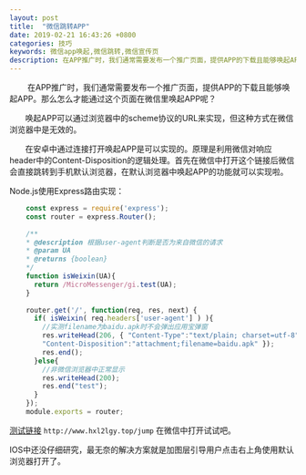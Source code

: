 ```yaml
---
layout: post
title:  "微信跳转APP"
date: 2019-02-21 16:43:26 +0800
categories: 技巧
keywords: 微信app唤起,微信跳转,微信宣传页
description: 在APP推广时，我们通常需要发布一个推广页面，提供APP的下载且能够唤起APP。那么怎么才能通过这个页面在微信里唤起APP呢？
---
```

&#160; &#160; &#160; &#160; 在APP推广时，我们通常需要发布一个推广页面，提供APP的下载且能够唤起APP。那么怎么才能通过这个页面在微信里唤起APP呢？  

<!--description-->
&#160; &#160; &#160; &#160;唤起APP可以通过浏览器中的scheme协议的URL来实现，但这种方式在微信浏览器中是无效的。  

&#160; &#160; &#160; &#160;在安卓中通过连接打开唤起APP是可以实现的。原理是利用微信对响应header中的Content-Disposition的逻辑处理。首先在微信中打开这个链接后微信会直接跳转到手机默认浏览器，在默认浏览器中唤起APP的功能就可以实现啦。 
 
Node.js使用Express路由实现：
```javascript
    const express = require('express');
    const router = express.Router();
    
    /**
    * @description 根据user-agent判断是否为来自微信的请求
    * @param UA
    * @returns {boolean}
    */
    function isWeixin(UA){
      return /MicroMessenger/gi.test(UA);
    }
    
    router.get('/', function(req, res, next) {
      if( isWeixin( req.headers['user-agent'] ) ){
        //实测filename为baidu.apk时不会弹出应用宝弹窗
        res.writeHead(206, { "Content-Type":"text/plain; charset=utf-8",
        "Content-Disposition":"attachment;filename=baidu.apk" });
        res.end();
      }else{
        //非微信浏览器中正常显示
        res.writeHead(200);
        res.end("test");
      }
    });
    module.exports = router;
```
[测试链接](http://www.hxl2lgy.top/jump) `http://www.hxl2lgy.top/jump` 在微信中打开试试吧。

IOS中还没仔细研究，最无奈的解决方案就是加图层引导用户点击右上角使用默认浏览器打开了。